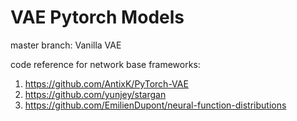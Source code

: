 # VAE Pytorch Models

master branch: Vanilla VAE


code reference for network base frameworks: 
1. https://github.com/AntixK/PyTorch-VAE
2. https://github.com/yunjey/stargan
3. https://github.com/EmilienDupont/neural-function-distributions 